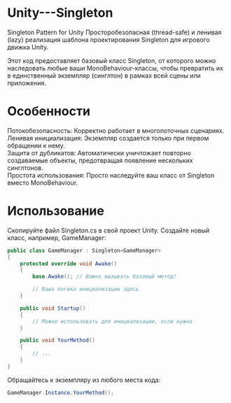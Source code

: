 # Unity---Singleton
Singleton Pattern for Unity
Просторобезопасная (thread-safe) и ленивая (lazy) реализация шаблона проектирования Singleton для игрового движка Unity.

Этот код предоставляет базовый класс Singleton<T>, от которого можно наследовать любые ваши MonoBehaviour-классы, чтобы превратить их в единственный экземпляр (синглтон) в рамках всей сцены или приложения.

Особенности
===
Потокобезопасность: Корректно работает в многопоточных сценариях. <br/>
Ленивая инициализация: Экземпляр создается только при первом обращении к нему.<br/>
Защита от дубликатов: Автоматически уничтожает повторно создаваемые объекты, предотвращая появление нескольких синглтонов. <br/>
Простота использования: Просто наследуйте ваш класс от Singleton<T> вместо MonoBehaviour. <br/>

Использование
===
Скопируйте файл Singleton.cs в свой проект Unity.
Создайте новый класс, например, GameManager:

```csharp
public class GameManager : Singleton<GameManager>
{
    protected override void Awake()
    {
        base.Awake(); // Важно вызывать базовый метод!

        // Ваша логика инициализации здесь
    }

    public void Startup()
    {
        // Можно использовать для инициализации, если нужно
    }

    public void YourMethod()
    {
        // ...
    }
}
```

Обращайтесь к экземпляру из любого места кода:
```csharp
GameManager.Instance.YourMethod();
```
